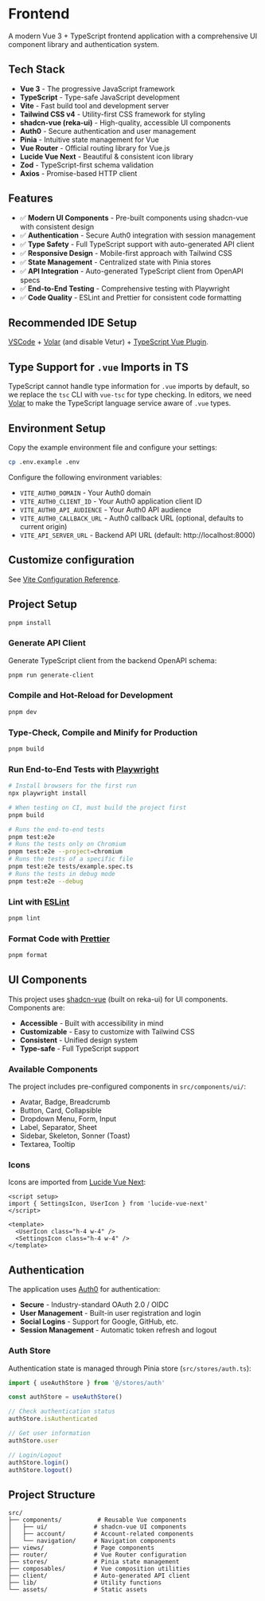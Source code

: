 # Frontend

A modern Vue 3 + TypeScript frontend application with a comprehensive UI component library and authentication system.

## Tech Stack

- **Vue 3** - The progressive JavaScript framework
- **TypeScript** - Type-safe JavaScript development
- **Vite** - Fast build tool and development server
- **Tailwind CSS v4** - Utility-first CSS framework for styling
- **shadcn-vue (reka-ui)** - High-quality, accessible UI components
- **Auth0** - Secure authentication and user management
- **Pinia** - Intuitive state management for Vue
- **Vue Router** - Official routing library for Vue.js
- **Lucide Vue Next** - Beautiful & consistent icon library
- **Zod** - TypeScript-first schema validation
- **Axios** - Promise-based HTTP client

## Features

- ✅ **Modern UI Components** - Pre-built components using shadcn-vue with consistent design
- ✅ **Authentication** - Secure Auth0 integration with session management
- ✅ **Type Safety** - Full TypeScript support with auto-generated API client
- ✅ **Responsive Design** - Mobile-first approach with Tailwind CSS
- ✅ **State Management** - Centralized state with Pinia stores
- ✅ **API Integration** - Auto-generated TypeScript client from OpenAPI specs
- ✅ **End-to-End Testing** - Comprehensive testing with Playwright
- ✅ **Code Quality** - ESLint and Prettier for consistent code formatting

## Recommended IDE Setup

[VSCode](https://code.visualstudio.com/) + [Volar](https://marketplace.visualstudio.com/items?itemName=Vue.volar) (and disable Vetur) + [TypeScript Vue Plugin](https://marketplace.visualstudio.com/items?itemName=Vue.vscode-typescript-vue-plugin).

## Type Support for `.vue` Imports in TS

TypeScript cannot handle type information for `.vue` imports by default, so we replace the `tsc` CLI with `vue-tsc` for type checking. In editors, we need [Volar](https://marketplace.visualstudio.com/items?itemName=Vue.volar) to make the TypeScript language service aware of `.vue` types.

## Environment Setup

Copy the example environment file and configure your settings:

```sh
cp .env.example .env
```

Configure the following environment variables:

- `VITE_AUTH0_DOMAIN` - Your Auth0 domain
- `VITE_AUTH0_CLIENT_ID` - Your Auth0 application client ID
- `VITE_AUTH0_API_AUDIENCE` - Your Auth0 API audience
- `VITE_AUTH0_CALLBACK_URL` - Auth0 callback URL (optional, defaults to current origin)
- `VITE_API_SERVER_URL` - Backend API URL (default: http://localhost:8000)

## Customize configuration

See [Vite Configuration Reference](https://vite.dev/config/).

## Project Setup

```sh
pnpm install
```

### Generate API Client

Generate TypeScript client from the backend OpenAPI schema:

```sh
pnpm run generate-client
```

### Compile and Hot-Reload for Development

```sh
pnpm dev
```

### Type-Check, Compile and Minify for Production

```sh
pnpm build
```

### Run End-to-End Tests with [Playwright](https://playwright.dev)

```sh
# Install browsers for the first run
npx playwright install

# When testing on CI, must build the project first
pnpm build

# Runs the end-to-end tests
pnpm test:e2e
# Runs the tests only on Chromium
pnpm test:e2e --project=chromium
# Runs the tests of a specific file
pnpm test:e2e tests/example.spec.ts
# Runs the tests in debug mode
pnpm test:e2e --debug
```

### Lint with [ESLint](https://eslint.org/)

```sh
pnpm lint
```

### Format Code with [Prettier](https://prettier.io/)

```sh
pnpm format
```

## UI Components

This project uses [shadcn-vue](https://www.shadcn-vue.com/) (built on reka-ui) for UI components. Components are:

- **Accessible** - Built with accessibility in mind
- **Customizable** - Easy to customize with Tailwind CSS
- **Consistent** - Unified design system
- **Type-safe** - Full TypeScript support

### Available Components

The project includes pre-configured components in `src/components/ui/`:

- Avatar, Badge, Breadcrumb
- Button, Card, Collapsible
- Dropdown Menu, Form, Input
- Label, Separator, Sheet
- Sidebar, Skeleton, Sonner (Toast)
- Textarea, Tooltip

### Icons

Icons are imported from [Lucide Vue Next](https://lucide.dev/guide/packages/lucide-vue-next):

```vue
<script setup>
import { SettingsIcon, UserIcon } from 'lucide-vue-next'
</script>

<template>
  <UserIcon class="h-4 w-4" />
  <SettingsIcon class="h-4 w-4" />
</template>
```

## Authentication

The application uses [Auth0](https://auth0.com/) for authentication:

- **Secure** - Industry-standard OAuth 2.0 / OIDC
- **User Management** - Built-in user registration and login
- **Social Logins** - Support for Google, GitHub, etc.
- **Session Management** - Automatic token refresh and logout

### Auth Store

Authentication state is managed through Pinia store (`src/stores/auth.ts`):

```typescript
import { useAuthStore } from '@/stores/auth'

const authStore = useAuthStore()

// Check authentication status
authStore.isAuthenticated

// Get user information
authStore.user

// Login/Logout
authStore.login()
authStore.logout()
```

## Project Structure

```
src/
├── components/          # Reusable Vue components
│   ├── ui/             # shadcn-vue UI components
│   ├── account/        # Account-related components
│   └── navigation/     # Navigation components
├── views/              # Page components
├── router/             # Vue Router configuration
├── stores/             # Pinia state management
├── composables/        # Vue composition utilities
├── client/             # Auto-generated API client
├── lib/                # Utility functions
└── assets/             # Static assets
```
